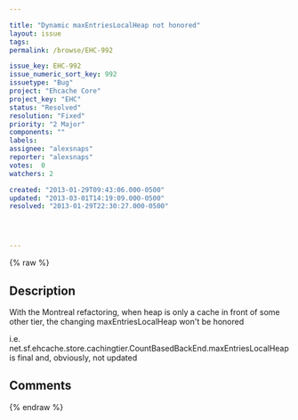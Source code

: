 ```yaml
---

title: "Dynamic maxEntriesLocalHeap not honored"
layout: issue
tags: 
permalink: /browse/EHC-992

issue_key: EHC-992
issue_numeric_sort_key: 992
issuetype: "Bug"
project: "Ehcache Core"
project_key: "EHC"
status: "Resolved"
resolution: "Fixed"
priority: "2 Major"
components: ""
labels: 
assignee: "alexsnaps"
reporter: "alexsnaps"
votes:  0
watchers: 2

created: "2013-01-29T09:43:06.000-0500"
updated: "2013-03-01T14:19:09.000-0500"
resolved: "2013-01-29T22:30:27.000-0500"




---
```


{% raw %}

## Description

<div markdown="1" class="description">

With the Montreal refactoring, when heap is only a cache in front of some other tier, the changing maxEntriesLocalHeap won't be honored 

i.e. net.sf.ehcache.store.cachingtier.CountBasedBackEnd.maxEntriesLocalHeap is final and, obviously, not updated

</div>

## Comments



{% endraw %}
